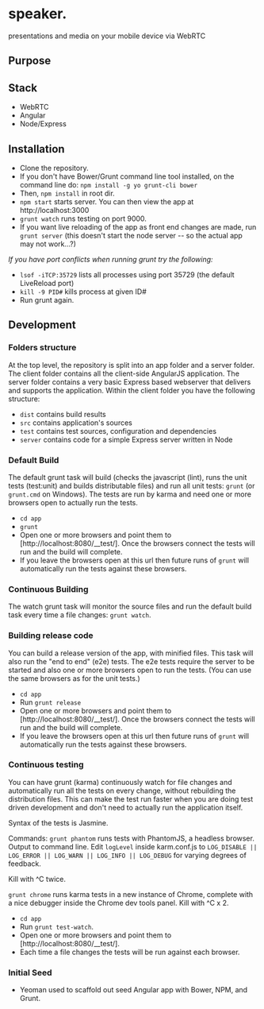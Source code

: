 # speaker.
presentations and media on your mobile device via WebRTC

## Purpose

## Stack
* WebRTC
* Angular
* Node/Express

## Installation
* Clone the repository.
* If you don't have Bower/Grunt command line tool installed, on the command line do: ```npm install -g yo grunt-cli bower```
* Then, ```npm install``` in root dir.
* ```npm start``` starts server. You can then view the app at http://localhost:3000
* ```grunt watch``` runs testing on port 9000.
* If you want live reloading of the app as front end changes are made, run ```grunt server``` (this doesn't start the node server -- so the actual app may not work...?)

_If you have port conflicts when running grunt try the following:_
* ```lsof -iTCP:35729``` lists all processes using port 35729 (the default LiveReload port)
* ```kill -9 PID#``` kills process at given ID#
* Run grunt again.


## Development

### Folders structure
At the top level, the repository is split into an app folder and a server folder.  The client folder contains all the client-side AngularJS application.  The server folder contains a very basic Express based webserver that delivers and supports the application.
Within the client folder you have the following structure:
* `dist` contains build results
* `src` contains application's sources
* `test` contains test sources, configuration and dependencies
* `server` contains code for a simple Express server written in Node

### Default Build
The default grunt task will build (checks the javascript (lint), runs the unit tests (test:unit) and builds distributable files) and run all unit tests: `grunt` (or `grunt.cmd` on Windows).  The tests are run by karma and need one or more browsers open to actually run the tests.
* `cd app`
* `grunt`
* Open one or more browsers and point them to [http://localhost:8080/__test/].  Once the browsers connect the tests will run and the build will complete.
* If you leave the browsers open at this url then future runs of `grunt` will automatically run the tests against these browsers.

### Continuous Building
The watch grunt task will monitor the source files and run the default build task every time a file changes: `grunt watch`.

### Building release code
You can build a release version of the app, with minified files.  This task will also run the "end to end" (e2e) tests.
The e2e tests require the server to be started and also one or more browsers open to run the tests.  (You can use the same browsers as for the unit tests.)
* `cd app`
* Run `grunt release`
* Open one or more browsers and point them to [http://localhost:8080/__test/].  Once the browsers connect the tests will run and the build will complete.
* If you leave the browsers open at this url then future runs of `grunt` will automatically run the tests against these browsers.

### Continuous testing
You can have grunt (karma) continuously watch for file changes and automatically run all the tests on every change, without rebuilding the distribution files.  This can make the test run faster when you are doing test driven development and don't need to actually run the application itself.

Syntax of the tests is Jasmine.

Commands:
``` grunt phantom ```
runs tests with PhantomJS, a headless browser. Output to command line. Edit ```logLevel``` inside karm.conf.js to ```LOG_DISABLE || LOG_ERROR || LOG_WARN || LOG_INFO || LOG_DEBUG``` for varying degrees of feedback.

Kill with ^C twice.

``` grunt chrome ```
runs karma tests in a new instance of Chrome, complete with a nice debugger inside the Chrome dev tools panel. Kill with ^C x 2.

* `cd app`
* Run `grunt test-watch`.
* Open one or more browsers and point them to [http://localhost:8080/__test/].
* Each time a file changes the tests will be run against each browser.

### Initial Seed
* Yeoman used to scaffold out seed Angular app with Bower, NPM, and Grunt.


